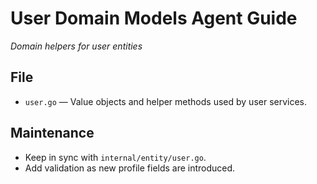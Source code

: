 # User Domain Models Agent Guide
*Domain helpers for user entities*

## File
- `user.go` — Value objects and helper methods used by user services.

## Maintenance
- Keep in sync with `internal/entity/user.go`.
- Add validation as new profile fields are introduced.

